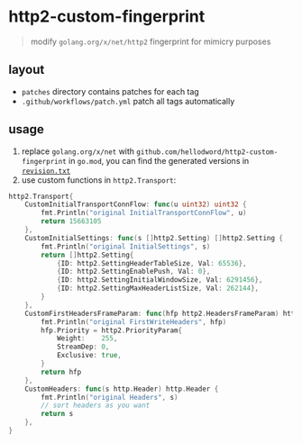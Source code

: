 # http2-custom-fingerprint

> modify `golang.org/x/net/http2` fingerprint for mimicry purposes

## layout

- `patches` directory contains patches for each tag
- `.github/workflows/patch.yml` patch all tags automatically

## usage

1. replace `golang.org/x/net` with `github.com/hellodword/http2-custom-fingerprint` in `go.mod`, you can find the generated versions in [`revision.txt`](./revision.txt)
2. use custom functions in `http2.Transport`:

```go
http2.Transport{
	CustomInitialTransportConnFlow: func(u uint32) uint32 {
		fmt.Println("original InitialTransportConnFlow", u)
		return 15663105
	},
	CustomInitialSettings: func(s []http2.Setting) []http2.Setting {
		fmt.Println("original InitialSettings", s)
		return []http2.Setting{
			{ID: http2.SettingHeaderTableSize, Val: 65536},
			{ID: http2.SettingEnablePush, Val: 0},
			{ID: http2.SettingInitialWindowSize, Val: 6291456},
			{ID: http2.SettingMaxHeaderListSize, Val: 262144},
		}
	},
	CustomFirstHeadersFrameParam: func(hfp http2.HeadersFrameParam) http2.HeadersFrameParam {
		fmt.Println("original FirstWriteHeaders", hfp)
		hfp.Priority = http2.PriorityParam{
			Weight:    255,
			StreamDep: 0,
			Exclusive: true,
		}
		return hfp
	},
	CustomHeaders: func(s http.Header) http.Header {
		fmt.Println("original Headers", s)
        // sort headers as you want
		return s
	},
}
```
